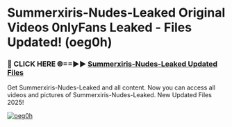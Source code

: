 # Summerxiris-Nudes-Leaked Original Videos 0nlyFans Leaked - Files Updated! (oeg0h)

<h3>🔴 CLICK HERE 🌐==►► <a href="https://tinyurl.com/yc6ubb5a" rel="nofollow">Summerxiris-Nudes-Leaked Updated Files</a></h3>

Get Summerxiris-Nudes-Leaked and all content. Now you can access all videos and pictures of Summerxiris-Nudes-Leaked. New Updated Files 2025!

[![oeg0h](https://i.imgur.com/7eu0CRL.gif)](https://tinyurl.com/yc6ubb5a)
